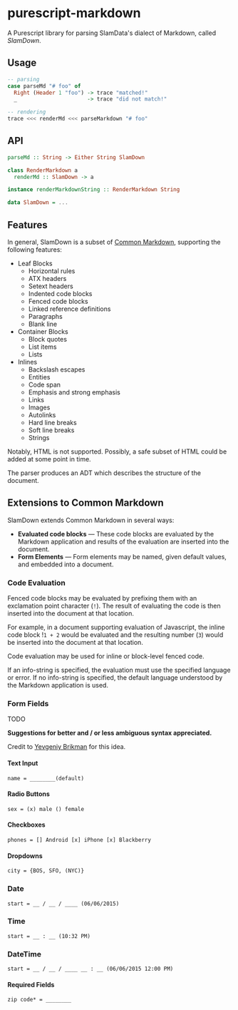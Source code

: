 # purescript-markdown

A Purescript library for parsing SlamData's dialect of Markdown, called *SlamDown*.


## Usage

```purescript
-- parsing
case parseMd "# foo" of 
  Right (Header 1 "foo") -> trace "matched!"
  _                      -> trace "did not match!"

-- rendering
trace <<< renderMd <<< parseMarkdown "# foo"
```

## API

```purescript
parseMd :: String -> Either String SlamDown

class RenderMarkdown a
  renderMd :: SlamDown -> a

instance renderMarkdownString :: RenderMarkdown String

data SlamDown = ...
```

## Features

In general, SlamDown is a subset of [Common Markdown](http://spec.commonmark.org/0.8/), supporting the following features:

* Leaf Blocks
  * Horizontal rules
  * ATX headers
  * Setext headers
  * Indented code blocks
  * Fenced code blocks
  * Linked reference definitions
  * Paragraphs
  * Blank line
* Container Blocks
  * Block quotes
  * List items
  * Lists
* Inlines
  * Backslash escapes
  * Entities
  * Code span
  * Emphasis and strong emphasis
  * Links
  * Images
  * Autolinks
  * Hard line breaks
  * Soft line breaks
  * Strings

Notably, HTML is not supported. Possibly, a safe subset of HTML could be added at some point in time.

The parser produces an ADT which describes the structure of the document.

## Extensions to Common Markdown

SlamDown extends Common Markdown in several ways:

 * **Evaluated code blocks** &mdash; These code blocks are evaluated by the Markdown application and results of the evaluation are inserted into the document.
 * **Form Elements** &mdash; Form elements may be named, given default values, and embedded into a document.

### Code Evaluation

Fenced code blocks may be evaluated by prefixing them with an exclamation point character (`!`). The result of evaluating the code is then inserted into the document at that location.

For example, in a document supporting evaluation of Javascript, the inline code block !`1 + 2` would be evaluated and the resulting number (`3`) would be inserted into the document at that location.

Code evaluation may be used for inline or block-level fenced code. 

If an info-string is specified, the evaluation must use the specified language or error. If no info-string is specified, the default language understood by the Markdown application is used.

### Form Fields

TODO

**Suggestions for better and / or less ambiguous syntax appreciated.**

Credit to [Yevgeniy Brikman](http://brikis98.blogspot.com/2011/07/proposal-extend-markdown-syntax-to.html) for this idea.

#### Text Input

```
name = ________(default)
```

#### Radio Buttons

```
sex = (x) male () female
```

#### Checkboxes

```
phones = [] Android [x] iPhone [x] Blackberry
```

#### Dropdowns

```
city = {BOS, SFO, (NYC)}
```

### Date

```
start = __ / __ / ____ (06/06/2015)
```

### Time

```
start = __ : __ (10:32 PM)
```

### DateTime

```
start = __ / __ / ____ __ : __ (06/06/2015 12:00 PM)
```

#### Required Fields

```
zip code* = ________
```

